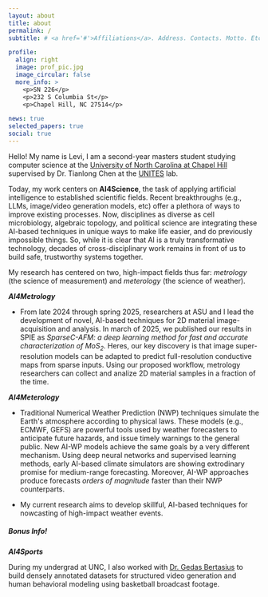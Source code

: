 ```yaml
---
layout: about
title: about
permalink: /
subtitle: # <a href='#'>Affiliations</a>. Address. Contacts. Motto. Etc.

profile:
  align: right
  image: prof_pic.jpg
  image_circular: false
  more_info: >
    <p>SN 226</p>
    <p>232 S Columbia St</p>
    <p>Chapel Hill, NC 27514</p>

news: true
selected_papers: true
social: true
---
```


Hello! My name is Levi, I am a second-year masters student studying computer science at the [University of North Carolina at Chapel Hill](https://cs.unc.edu/) supervised by Dr. Tianlong Chen at the [UNITES]((https://tianlong-chen.github.io/index.html#lab)) lab.

Today, my work centers on **AI4Science**, the task of applying artificial intelligence to established scientific fields. Recent breakthroughs (e.g., LLMs, image/video generation models, etc) offer a plethora of ways to improve existing processes. Now, disciplines as diverse as cell microbiology, algebraic topology, and political science are integrating these AI-based techniques in unique ways to make life easier, and do previously impossible things. So, while it is clear that AI is a truly transformative technology, decades of cross-disciplinary work remains in front of us to build safe, trustworthy systems together.

My research has centered on two, high-impact fields thus far: *metrology* (the science of measurement) and *meterology* (the science of weather).

***AI4Metrology***

- From late 2024 through spring 2025, researchers at ASU and I lead the development of novel, AI-based techniques for 2D material image-acquisition and analysis. In march of 2025, we published our results in SPIE as *SparseC-AFM: a deep learning method for fast and accurate characterization of MoS$_2$*. Heres, our key discovery is that image super-resolution models can be adapted to predict full-resolution conductive maps from sparse inputs. Using our proposed workflow, metrology researchers can collect and analize 2D material samples in a fraction of the time. 

***AI4Meterology***

- Traditional Numerical Weather Prediction (NWP) techniques simulate the Earth's atmosphere according to physical laws. These models (e.g., ECMWF, GEFS) are powerful tools used by weather forecasters to anticipate future hazards, and issue timely warnings to the general public. New AI-WP models achieve the same goals by a very different mechanism. Using deep neural networks and supervised learning methods, early AI-based climate simulators are showing extrodinary promise for medium-range forecasting. Moreover, AI-WP approaches produce forecasts *orders of magnitude* faster than their NWP counterparts.

- My current research aims to develop skillful, AI-based techniques for nowcasting of high-impact weather events.

##### Bonus Info!

***AI4Sports***

During my undergrad at UNC, I also worked with [Dr. Gedas Bertasius](https://www.gedasbertasius.com/) to build densely annotated datasets for structured video generation and human behavioral modeling using basketball broadcast footage.

<!--
> "Modern AI is a horizontal enabling layer. It can be used to improve everything. It will be in everything. This is most like electricity."
> 
> - Jeff Bezos

This quote gets to the heart of *why* the field of AI has grown to enormous popularity in recent years. AI, at its core, is a **universal process improving substrate**. AI is *horizontal* because it slots into almost any technology stack. My primary aim as a researcher is to find ways to fit AI into important, well-established processes by developing methods that are one, ***nonintrusive***, and two ***undeniably better*** than the status quo.

 TODO: add some interactive, simulation element 
 - A ViT visualizer
    - show tensors and their shapes at each stage from input to output
    - allow users to select which stage in the pipeline to view using a horizontal slider
    - view two stages of the complete pipeline at a time, current and next
    - 
-->